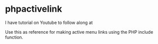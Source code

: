 # phpactivelink

I have tutorial on Youtube to follow along at 


Use this as reference for making active menu links using the PHP include function.
